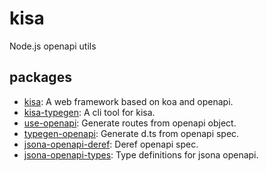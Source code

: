 # kisa

Node.js openapi utils

## packages

- [kisa](./packages/kisa): A web framework based on koa and openapi.
- [kisa-typegen](./packages/kisa-typegen): A cli tool for kisa.
- [use-openapi](./packages/use-openapi): Generate routes from openapi object.
- [typegen-openapi](./packages/tygegen-openapi): Generate d.ts from openapi spec.
- [jsona-openapi-deref](./packages/deref): Deref openapi spec.
- [jsona-openapi-types](./packages/use): Type definitions for jsona openapi.